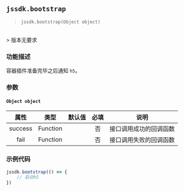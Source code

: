 
## `jssdk.bootstrap`

> `jssdk.bootstrap(Object object)`
<br/>
> 版本无要求

### 功能描述

容器插件准备完毕之后通知 `h5`。

### 参数

#### `Object object`

| 属性 | 类型 | 默认值 | 必填 | 说明 |
| :--: | :--: | :--: | :--: | :--: |
| success | Function |  | 否 | 接口调用成功的回调函数 |
| fail | Function |  | 否 | 接口调用失败的回调函数 |


### 示例代码

```js
jssdk.bootstrap(() => {
    // 启动h5
})
```
